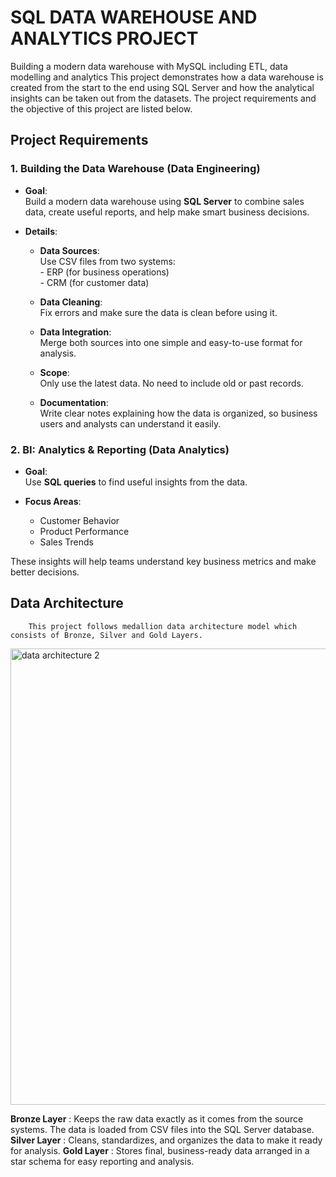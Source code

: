 
# SQL DATA WAREHOUSE AND ANALYTICS PROJECT
Building a modern data warehouse with MySQL including ETL, data modelling and analytics
This project demonstrates how a data warehouse is created from the start to the end using SQL Server and how the analytical insights can be taken out from the datasets.
The project requirements and the objective of this project are listed below.



## Project Requirements


### 1. Building the Data Warehouse (Data Engineering)

- **Goal**:  
        Build a modern data warehouse using **SQL Server** to combine sales data, create useful reports, and help make smart business decisions.

- **Details**:
  - **Data Sources**:  
        Use CSV files from two systems:  
          - ERP (for business operations)  
          - CRM (for customer data)

  - **Data Cleaning**:  
        Fix errors and make sure the data is clean before using it.

  - **Data Integration**:  
        Merge both sources into one simple and easy-to-use format for analysis.

  - **Scope**:  
        Only use the latest data. No need to include old or past records.

  - **Documentation**:  
        Write clear notes explaining how the data is organized, so business users and analysts can understand it easily.


### **2. BI: Analytics & Reporting (Data Analytics)**

- **Goal**:  
      Use **SQL queries** to find useful insights from the data.

- **Focus Areas**:
    - Customer Behavior  
    - Product Performance  
    - Sales Trends  

These insights will help teams understand key business metrics and make better decisions.

## Data Architecture
        This project follows medallion data architecture model which consists of Bronze, Silver and Gold Layers.
<img width="1501" height="730" alt="data architecture 2" src="https://github.com/user-attachments/assets/18cef6e1-8a16-4e66-8fd6-40ebd84fd479" />

**Bronze Layer**  : Keeps the raw data exactly as it comes from the source systems. The data is loaded from CSV files into the SQL Server database.
**Silver Layer**  : Cleans, standardizes, and organizes the data to make it ready for analysis.
**Gold Layer**    : Stores final, business-ready data arranged in a star schema for easy reporting and analysis.
